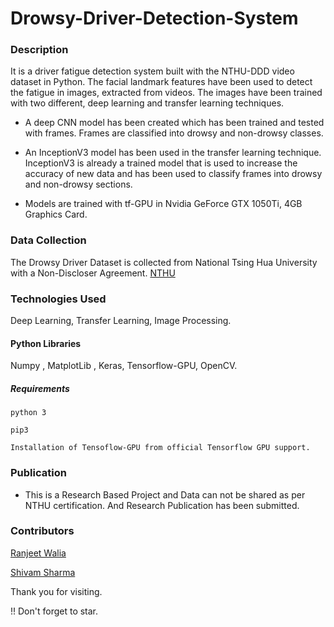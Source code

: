 # Drowsy-Driver-Detection-System

### Description
It is a driver fatigue detection system built with the NTHU-DDD video dataset in Python. The facial landmark features have been used to detect the fatigue in images, extracted from videos. The images have been trained with two different, deep learning and transfer learning techniques.

- A deep CNN model has been created which has been trained and tested with frames. Frames are classified into drowsy and non-drowsy classes.

- An InceptionV3 model has been used in the transfer learning technique. InceptionV3 is already a trained model that is used to increase the accuracy of new data and has been used to classify frames into drowsy and non-drowsy sections.

- Models are trained with tf-GPU in Nvidia GeForce GTX 1050Ti, 4GB Graphics Card.


### Data Collection
The Drowsy Driver Dataset is collected from National Tsing Hua University with a Non-Discloser Agreement. [NTHU](http://nthu-en.site.nthu.edu.tw/)

### Technologies Used
Deep Learning, Transfer Learning, Image Processing.

#### Python Libraries
Numpy , MatplotLib , Keras, Tensorflow-GPU, OpenCV.

##### Requirements
```
python 3

pip3 

Installation of Tensoflow-GPU from official Tensorflow GPU support.
```

### Publication

+ This is a Research Based Project and Data can not be shared as per NTHU certification. And Research Publication has been submitted. 


### Contributors

[Ranjeet Walia](https://github.com/RANJEET16520)

[Shivam Sharma](https://github.com/RANJEET16520)




Thank you for visiting.

!! Don't forget to star.
